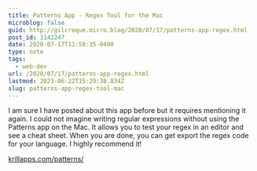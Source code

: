 ```yaml
---
title: Patterns App - Regex Tool for the Mac
microblog: false
guid: http://gilcreque.micro.blog/2020/07/17/patterns-app-regex.html
post_id: 1142247
date: 2020-07-17T11:59:35-0400
type: note
tags:
  - web-dev
url: /2020/07/17/patterns-app-regex.html
lastmod: 2023-06-22T15:29:38.834Z
slug: patterns-app-regex-tool-mac
---
```

I am sure I have posted about this app before but it requires mentioning it again. I could not imagine writing regular expressions without using the Patterns app on the Mac. It allows you to test your regex in an editor and see a cheat sheet. When you are done, you can get export the regex code for your language. I highly recommend it!

[krillapps.com/patterns/](https://krillapps.com/patterns/)
